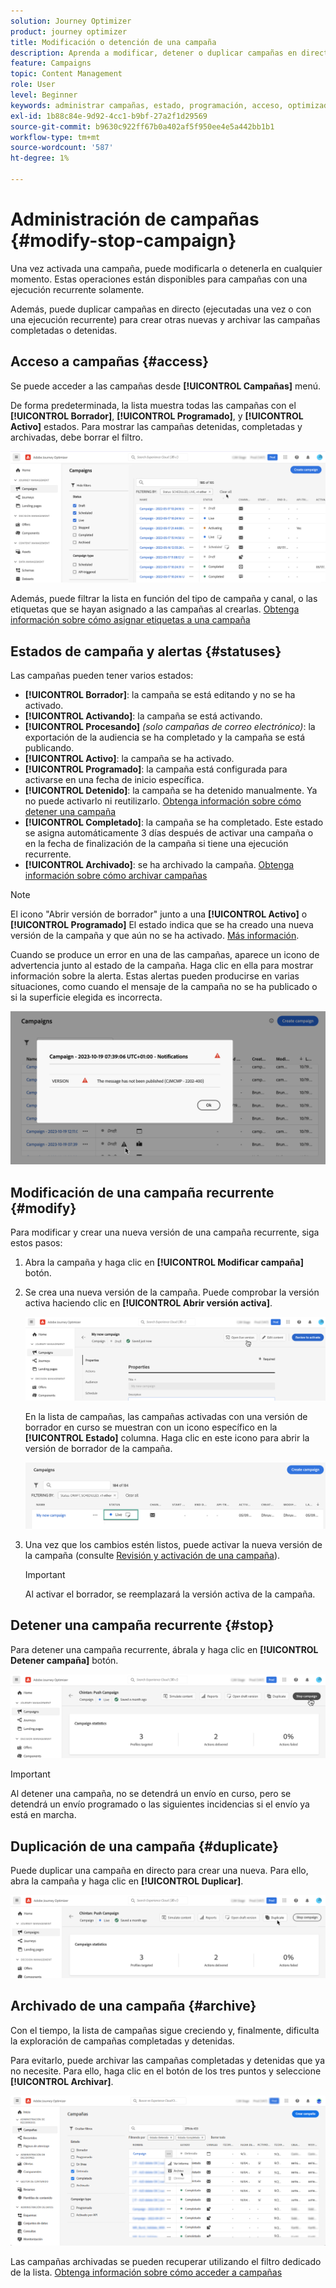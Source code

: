 ```yaml
---
solution: Journey Optimizer
product: journey optimizer
title: Modificación o detención de una campaña
description: Aprenda a modificar, detener o duplicar campañas en directo en Journey Optimizer
feature: Campaigns
topic: Content Management
role: User
level: Beginner
keywords: administrar campañas, estado, programación, acceso, optimizador
exl-id: 1b88c84e-9d92-4cc1-b9bf-27a2f1d29569
source-git-commit: b9630c922ff67b0a402af5f950ee4e5a442bb1b1
workflow-type: tm+mt
source-wordcount: '587'
ht-degree: 1%

---
```


# Administración de campañas {#modify-stop-campaign}

Una vez activada una campaña, puede modificarla o detenerla en cualquier momento. Estas operaciones están disponibles para campañas con una ejecución recurrente solamente.

Además, puede duplicar campañas en directo (ejecutadas una vez o con una ejecución recurrente) para crear otras nuevas y archivar las campañas completadas o detenidas.

## Acceso a campañas {#access}

Se puede acceder a las campañas desde **[!UICONTROL Campañas]** menú.

De forma predeterminada, la lista muestra todas las campañas con el **[!UICONTROL Borrador]**, **[!UICONTROL Programado]**, y **[!UICONTROL Activo]** estados. Para mostrar las campañas detenidas, completadas y archivadas, debe borrar el filtro.

![](assets/create-campaign-list.png)

Además, puede filtrar la lista en función del tipo de campaña y canal, o las etiquetas que se hayan asignado a las campañas al crearlas. [Obtenga información sobre cómo asignar etiquetas a una campaña](create-campaign.md#create)

## Estados de campaña y alertas {#statuses}

Las campañas pueden tener varios estados:

* **[!UICONTROL Borrador]**: la campaña se está editando y no se ha activado.
* **[!UICONTROL Activando]**: la campaña se está activando.
* **[!UICONTROL Procesando]** *(solo campañas de correo electrónico)*: la exportación de la audiencia se ha completado y la campaña se está publicando.
* **[!UICONTROL Activo]**: la campaña se ha activado.
* **[!UICONTROL Programado]**: la campaña está configurada para activarse en una fecha de inicio específica.
* **[!UICONTROL Detenido]**: la campaña se ha detenido manualmente. Ya no puede activarlo ni reutilizarlo. [Obtenga información sobre cómo detener una campaña](modify-stop-campaign.md#stop)
* **[!UICONTROL Completado]**: la campaña se ha completado. Este estado se asigna automáticamente 3 días después de activar una campaña o en la fecha de finalización de la campaña si tiene una ejecución recurrente.
* **[!UICONTROL Archivado]**: se ha archivado la campaña. [Obtenga información sobre cómo archivar campañas](modify-stop-campaign.md#archive)

>[!NOTE]
>
>El icono &quot;Abrir versión de borrador&quot; junto a una **[!UICONTROL Activo]** o **[!UICONTROL Programado]** El estado indica que se ha creado una nueva versión de la campaña y que aún no se ha activado. [Más información](modify-stop-campaign.md#modify).

Cuando se produce un error en una de las campañas, aparece un icono de advertencia junto al estado de la campaña. Haga clic en ella para mostrar información sobre la alerta. Estas alertas pueden producirse en varias situaciones, como cuando el mensaje de la campaña no se ha publicado o si la superficie elegida es incorrecta.

![](assets/campaign-alerts.png)

## Modificación de una campaña recurrente {#modify}

Para modificar y crear una nueva versión de una campaña recurrente, siga estos pasos:

1. Abra la campaña y haga clic en **[!UICONTROL Modificar campaña]** botón.

1. Se crea una nueva versión de la campaña. Puede comprobar la versión activa haciendo clic en **[!UICONTROL Abrir versión activa]**.

   ![](assets/create-campaign-draft.png)

   En la lista de campañas, las campañas activadas con una versión de borrador en curso se muestran con un icono específico en la **[!UICONTROL Estado]** columna. Haga clic en este icono para abrir la versión de borrador de la campaña.

   ![](assets/create-campaign-edit-list.png)

1. Una vez que los cambios estén listos, puede activar la nueva versión de la campaña (consulte [Revisión y activación de una campaña](create-campaign.md#review-activate)).

   >[!IMPORTANT]
   >
   >Al activar el borrador, se reemplazará la versión activa de la campaña.

## Detener una campaña recurrente {#stop}

Para detener una campaña recurrente, ábrala y haga clic en **[!UICONTROL Detener campaña]** botón.

![](assets/create-campaign-stop.png)

>[!IMPORTANT]
>
>Al detener una campaña, no se detendrá un envío en curso, pero se detendrá un envío programado o las siguientes incidencias si el envío ya está en marcha.

<!-- inbound campaign (inapp): can stop and resume -->

## Duplicación de una campaña {#duplicate}

Puede duplicar una campaña en directo para crear una nueva. Para ello, abra la campaña y haga clic en **[!UICONTROL Duplicar]**.

![](assets/create-campaign-duplicate.png)

## Archivado de una campaña {#archive}

Con el tiempo, la lista de campañas sigue creciendo y, finalmente, dificulta la exploración de campañas completadas y detenidas.

Para evitarlo, puede archivar las campañas completadas y detenidas que ya no necesite. Para ello, haga clic en el botón de los tres puntos y seleccione **[!UICONTROL Archivar]**.

![](assets/create-campaign-archive.png)

Las campañas archivadas se pueden recuperar utilizando el filtro dedicado de la lista. [Obtenga información sobre cómo acceder a campañas](get-started-with-campaigns.md#access)
